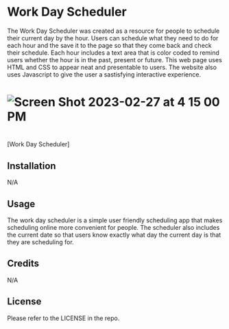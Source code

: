 # Work Day Scheduler

The Work Day Scheduler was created as a resource for people to schedule their current day by the hour. Users can schedule what they need to do for each hour and the save it to the page so that they come back and check their schedule. Each hour includes a text area that is color coded to remind users whether the hour is in the past, present or future. This web page uses HTML and CSS to appear neat and presentable to users. The website also uses Javascript to give the user a sastisfying interactive experience. 

# ![Screen Shot 2023-02-27 at 4 15 00 PM](https://user-images.githubusercontent.com/61917285/221687628-aac7e080-c01a-40dc-a3d8-3eb958057a91.png)

#
[Work Day Scheduler]

## Installation

N/A

## Usage

The work day scheduler is a simple user friendly scheduling app that makes scheduling online more convenient for people. The scheduler also includes the current date so that users know exactly what day the current day is that they are scheduling for. 

## Credits

N/A

## License

Please refer to the LICENSE in the repo.
